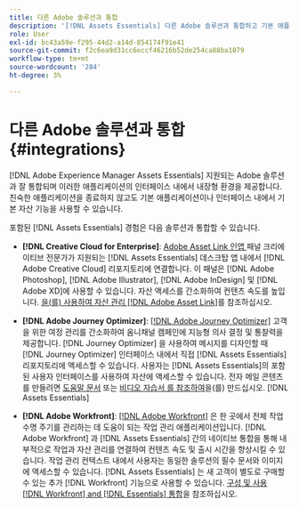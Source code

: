 ```yaml
---
title: 다른 Adobe 솔루션과 통합
description: '[!DNL Assets Essentials] 다른 Adobe 솔루션과 통합하고 기본 애플리케이션 내에서 내장 경험을 제공합니다.'
role: User
exl-id: bc43a59e-f295-44d2-a14d-854174f91e41
source-git-commit: f2c6ea9d31cc6eccf46216b52de254ca88ba1079
workflow-type: tm+mt
source-wordcount: '284'
ht-degree: 3%

---
```


# 다른 Adobe 솔루션과 통합 {#integrations}

[!DNL Adobe Experience Manager Assets Essentials] 지원되는 Adobe 솔루션과 잘 통합되며 이러한 애플리케이션의 인터페이스 내에서 내장형 환경을 제공합니다. 친숙한 애플리케이션을 종료하지 않고도 기본 애플리케이션이나 인터페이스 내에서 기본 자산 기능을 사용할 수 있습니다.

포함된 [!DNL Assets Essentials] 경험은 다음 솔루션과 통합할 수 있습니다.

* **[!DNL Creative Cloud for Enterprise]**:  [Adobe Asset Link 인앱 ](https://www.adobe.com/kr/creativecloud/business/enterprise/adobe-asset-link.html) 패널 크리에이티브 전문가가 지원되는  [!DNL Assets Essentials] 데스크탑 앱 내에서  [!DNL Adobe Creative Cloud] 리포지토리에 연결합니다. 이 패널은 [!DNL Adobe Photoshop], [!DNL Adobe Illustrator], [!DNL Adobe InDesign] 및 [!DNL Adobe XD]에 사용할 수 있습니다. 자산 액세스를 간소화하여 컨텐츠 속도를 높입니다. [을(를) 사용하여 자산 관리 [!DNL Adobe Asset Link]](https://helpx.adobe.com/kr/enterprise/using/manage-assets-using-adobe-asset-link.html)를 참조하십시오.

* **[!DNL Adobe Journey Optimizer]**:  [[!DNL Adobe Journey Optimizer]](https://business.adobe.com/products/journey-optimizer/adobe-journey-optimizer.html) 고객을 위한 여정 관리를 간소화하여 옴니채널 캠페인에 지능형 의사 결정 및 통찰력을 제공합니다. [!DNL Journey Optimizer] 을 사용하여 메시지를 디자인할 때 [!DNL Journey Optimizer] 인터페이스 내에서 직접 [!DNL Assets Essentials] 리포지토리에 액세스할 수 있습니다. 사용자는 [!DNL Assets Essentials]의 포함된 사용자 인터페이스를 사용하여 자산에 액세스할 수 있습니다. 전자 메일 콘텐츠를 만들려면 [도움말 문서](https://experienceleague.adobe.com/docs/journey-optimizer/using/create-messages/assets-essentials.html) 또는 [비디오 자습서 를 참조하여](https://experienceleague.adobe.com/docs/journey-optimizer-learn/tutorials/create-messages/create-email-content-with-the-message-editor.html)을(를) 만드십시오. [!DNL Assets Essentials] 

* **[!DNL Adobe Workfront]**:  [[!DNL Adobe Workfront]](https://www.workfront.com/) 은 한 곳에서 전체 작업 수명 주기를 관리하는 데 도움이 되는 작업 관리 애플리케이션입니다. [!DNL Adobe Workfront] 과 [!DNL Assets Essentials] 간의 네이티브 통합을 통해 내부적으로 작업과 자산 관리를 연결하여 컨텐츠 속도 및 출시 시간을 향상시킬 수 있습니다. 작업 관리 컨텍스트 내에서 사용자는 동일한 솔루션의 필수 문서와 이미지에 액세스할 수 있습니다. [!DNL Assets Essentials] 는 새 고객이 별도로 구매할 수 있는 추가  [!DNL Workfront] 기능으로 사용할 수 있습니다. [구성 및 사용 [!DNL Workfront] and [!DNL Essentials] 통합](https://one.workfront.com/s/document-item?bundleId=the-new-workfront-experience&amp;topicId=Content%2FDocuments%2FAdobe_Workfront_for_Experience_Manager_Assets_Essentials%2F_workfront-for-aem-asset-essentials.htm)을 참조하십시오.

<!-- TBD: Hiding this link till GA. Do not even include the beta mention as discussed with Greg. Beta is done with customers selected by the Accounts team. It is not an open Beta program. At GA, document this.

* **[[!DNL Creative Cloud Libraries]**: This integration will be made available in the future.

* **[[!DNL Adobe Studio]]**: This integration will be made available in the future.
-->
